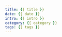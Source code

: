 ```yaml
---
title: {{ title }}
date: {{ date }}
intro: {{ intro }}
category: {{ category }}
tags: {{ tags }}
---
```

